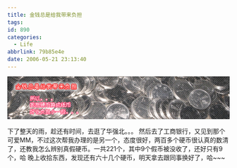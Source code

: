 ```yaml
---
title: 金钱总是给我带来负担
tags:
id: 890
categories:
  - Life
abbrlink: 79b85e4e
date: 2006-05-21 23:13:40
---
```


![](/images/2006/05/21_2006-5-529166972_12731.gif)

下了整天的雨，趁还有时间，去逛了华强北。。。
然后去了工商银行，又见到那个可爱MM，不过这次帮我办理的是另一个，态度很好，两百多个硬币很认真的数清了，还教我怎么辨别真假硬币。一共221个，其中9个假币被没收了，还好只有9个，哈
晚上收拾东西，发现还有六十几个硬币，明天拿去跟同事换好了，哈~~~